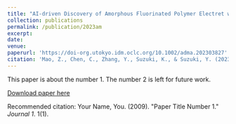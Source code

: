 ```yaml
---
title: "AI‐driven Discovery of Amorphous Fluorinated Polymer Electret with Improved Charge Stability for Energy Harvesting"
collection: publications
permalink: /publication/2023am
excerpt:
date: 
venue: 
paperurl: 'https://doi-org.utokyo.idm.oclc.org/10.1002/adma.202303827'
citation: 'Mao, Z., Chen, C., Zhang, Y., Suzuki, K., & Suzuki, Y. (2023). AI‐driven Discovery of Amorphous Fluorinated Polymer Electret with Improved Charge Stability for Energy Harvesting. Advanced Materials, 2303827.'
---
```

This paper is about the number 1. The number 2 is left for future work.

[Download paper here](http://academicpages.github.io/files/paper1.pdf)

Recommended citation: Your Name, You. (2009). "Paper Title Number 1." <i>Journal 1</i>. 1(1).